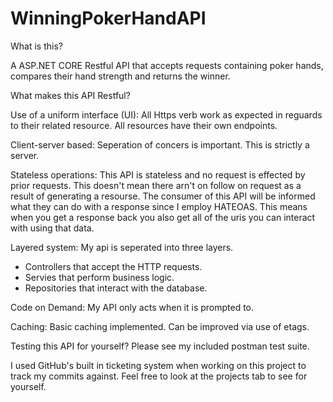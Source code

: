 # WinningPokerHandAPI

What is this?

A ASP.NET CORE Restful API that accepts requests containing poker hands, compares their hand strength and returns the winner.


What makes this API Restful?

Use of a uniform interface (UI):
All Https verb work as expected in reguards to their related resource. All resources have their own endpoints.

Client-server based:
Seperation of concers is important. This is strictly a server.

Stateless operations:
This API is stateless and no request is effected by prior requests. This doesn't mean there arn't on follow on request as a result of generating a resourse. The consumer of this API will be informed what they can do with a response since I employ HATEOAS. This means when you get a response back you also get all of the uris you can interact with using that data. 

Layered system:
My api is seperated into three layers. 
- Controllers that accept the HTTP requests.
- Servies that perform business logic.
- Repositories that interact with the database.

Code on Demand:
My API only acts when it is prompted to. 

Caching:
Basic caching implemented. Can be improved via use of etags.

Testing this API for yourself? Please see my included postman test suite. 

I used GitHub's built in ticketing system when working on this project to track my commits against. Feel free to look at the projects tab to see for yourself. 
